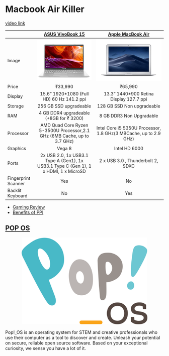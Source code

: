 # Macbook Air Killer

[video link](https://youtu.be/xTv32WePsSI)

|    | [ASUS VivoBook 15](https://www.amazon.in/VivoBook-M509DA-EJ561T-15-6-inch-Integrated-Transparent/dp/B07WSGCC44/ref=sr_1_8?dchild=1&keywords=asus+vivobook+15+ryzen&qid=1592575508&sr=8-8) | [Apple MacBook Air](https://www.amazon.in/Apple-MacBook-Air-13-3-inch-MQD32HN/dp/B073Q5R6VR/ref=sr_1_3?dchild=1&keywords=macbook+air&qid=1592652560&sr=8-3) |
| ------------- |:-------------:|:-------------:|
|Image | ![](img/Asus.jpg)  | ![](img/Mac.jpg) |
|Price | ₹33,990 | ₹65,990 |
|Display | 15.6” 1920*1080 (Full HD) 60 Hz 141.2 ppi | 13.3” 1440\*900 Retina Display 127.7 ppi |
|Storage | 256 GB SSD upgradeable | 128 GB SSD Non upgradeable |
|RAM | 4 GB DDR4 upgradeable (+8GB for ₹ 3200)|8 GB DDR3 Non Upgradable|
|Processor | AMD Quad Core Ryzen 5-3500U Processor,2.1 GHz (6MB Cache, up to 3.7 GHz) | Intel Core i5 5350U Processor, 1.8 GHz(3 MBCache, up to 2.9 GHz) |
|Graphics | Vega 8 | Intel HD 6000 |
|Ports | 2x USB 2.0, 1x USB3.1 Type A (Gen1), 1x USB3.1 Type C (Gen 1), 1 x HDMI, 1 x MicroSD | 2 x USB 3.0 , Thunderbolt 2, SDXC |
|Fingerprint Scanner | Yes | No |
|Backlit Keyboard | No | Yes |

- [Gaming Review](https://youtu.be/OI0VqLtoXEI)
- [Benefits of PPI](https://pocketnow.com/how-important-are-ppi)

## [POP OS](https://pop.system76.com)

<p align="center">
  <img src="img/POPOS.png" alt="drawing" width="400"/>
</p>

Pop!\_OS is an operating system for STEM and creative professionals who use their computer as a tool to discover and create. Unleash your potential on secure, reliable open source software. Based on your exceptional curiosity, we sense you have a lot of it.

